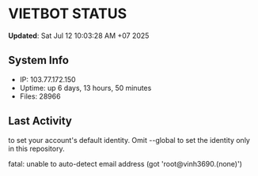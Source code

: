 # VIETBOT STATUS
**Updated**: Sat Jul 12 10:03:28 AM +07 2025

## System Info
- IP: 103.77.172.150
- Uptime: up 6 days, 13 hours, 50 minutes
- Files: 28966

## Last Activity

to set your account's default identity.
Omit --global to set the identity only in this repository.

fatal: unable to auto-detect email address (got 'root@vinh3690.(none)')
